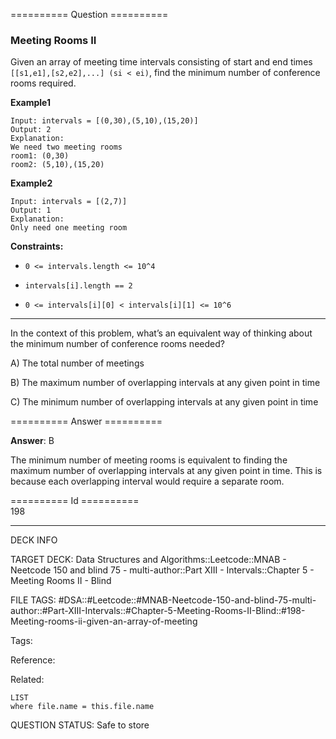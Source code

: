 ========== Question ==========  

### Meeting Rooms II

Given an array of meeting time intervals consisting of start and end times `[[s1,e1],[s2,e2],...] (si < ei)`, find the minimum number of conference rooms required.

**Example1**

```
Input: intervals = [(0,30),(5,10),(15,20)]
Output: 2
Explanation:
We need two meeting rooms
room1: (0,30)
room2: (5,10),(15,20)
```

**Example2**

```
Input: intervals = [(2,7)]
Output: 1
Explanation:
Only need one meeting room
```

**Constraints:**

-   `0 <= intervals.length <= 10^4`

-   `intervals[i].length == 2`

-   `0 <= intervals[i][0] < intervals[i][1] <= 10^6`

---

In the context of this problem, what’s an equivalent way of thinking about the minimum number of conference rooms needed?

A) The total number of meetings

B) The maximum number of overlapping intervals at any given point in time

C) The minimum number of overlapping intervals at any given point in time  

========== Answer ==========  

**Answer**: B

The minimum number of meeting rooms is equivalent to finding the maximum number of overlapping intervals at any given point in time. This is because each overlapping interval would require a separate room.

========== Id ==========  
198

---

DECK INFO

TARGET DECK: Data Structures and Algorithms::Leetcode::MNAB - Neetcode 150 and blind 75 - multi-author::Part XIII - Intervals::Chapter 5 - Meeting Rooms II - Blind

FILE TAGS: #DSA::#Leetcode::#MNAB-Neetcode-150-and-blind-75-multi-author::#Part-XIII-Intervals::#Chapter-5-Meeting-Rooms-II-Blind::#198-Meeting-rooms-ii-given-an-array-of-meeting

Tags:

Reference:

Related:

```dataview
LIST
where file.name = this.file.name
```

QUESTION STATUS: Safe to store
